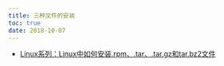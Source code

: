 ```yaml
---
title: 三种文件的安装
toc: true
date: 2018-10-07
---
```



- [Linux系列：Linux中如何安装.rpm、.tar、.tar.gz和tar.bz2文件](https://blog.csdn.net/lanxuezaipiao/article/details/21896579)

